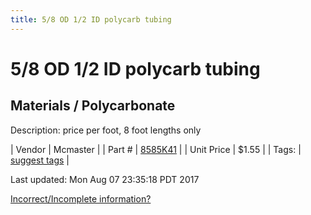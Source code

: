 ```yaml
---
title: 5/8 OD 1/2 ID polycarb tubing
---
```


# 5/8 OD 1/2 ID polycarb tubing
## Materials / Polycarbonate
Description: 	price per foot, 8 foot lengths only 

| Vendor | Mcmaster | 
| Part # | [8585K41](https://www.mcmaster.com/#8585K41) | 
| Unit Price | $1.55 | 
| Tags: | [suggest tags](https://docs.google.com/forms/d/e/1FAIpQLSeWyY8v3RgOty-MyWmh9U0iivNYN_molChYyS-0U-o-kOAv_g/viewform) | 

Last updated: Mon Aug 07 23:35:18 PDT 2017

 [Incorrect/Incomplete information?](https://docs.google.com/forms/d/e/1FAIpQLSeWyY8v3RgOty-MyWmh9U0iivNYN_molChYyS-0U-o-kOAv_g/viewform)